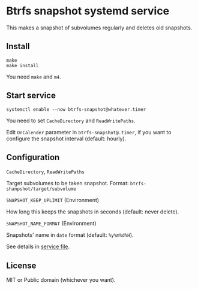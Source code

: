 Btrfs snapshot systemd service
====================================

This makes a snapshot of subvolumes regularly and deletes old snapshots.

Install
-----------

```
make
make install
```

You need `make` and `m4`.

Start service
---------------

```
systemctl enable --now btrfs-snapshot@whatever.timer
```

You need to set `CacheDirectory` and `ReadWritePaths`.

Edit `OnCalender` parameter in `btrfs-snapshot@.timer`, if you want to configure the snapshot interval (default: hourly).

Configuration
---------------

`CacheDirectory`, `ReadWritePaths`

  Target subvolumes to be taken snapshot.
  Format: `btrfs-shanpshot/target/subvolume`

`SNAPSHOT_KEEP_UPLIMIT` (Environment)
 
  How long this keeps the snapshots in seconds (default: never delete).
 
`SNAPSHOT_NAME_FORMAT` (Environment)

  Snapshots' name in `date` format (default: `%y%m%d%H`).

See details in [service file](btrfs-snapshot-hourly.service.in).

License
----------------

MIT or Public domain (whichever you want).
